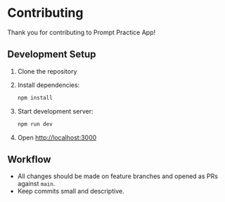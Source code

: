 # Contributing

Thank you for contributing to Prompt Practice App!

## Development Setup
1. Clone the repository  
2. Install dependencies:  
   ```bash
   npm install
   ```

3. Start development server:

   ```bash
   npm run dev
   ```
4. Open [http://localhost:3000](http://localhost:3000)

## Workflow

* All changes should be made on feature branches and opened as PRs against `main`.
* Keep commits small and descriptive.
